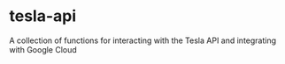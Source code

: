 # tesla-api
A collection of functions for interacting with the Tesla API and integrating with Google Cloud
